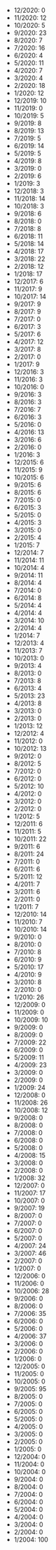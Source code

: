 *  12/2020: 0
*  11/2020: 12
*  10/2020: 5
*  9/2020: 23
*  8/2020: 7
*  7/2020: 16
*  6/2020: 4
*  5/2020: 11
*  4/2020: 7
*  3/2020: 4
*  2/2020: 18
*  1/2020: 12
*  12/2019: 10
*  11/2019: 0
*  10/2019: 5
*  9/2019: 8
*  8/2019: 13
*  7/2019: 5
*  6/2019: 14
*  5/2019: 5
*  4/2019: 8
*  3/2019: 0
*  2/2019: 6
*  1/2019: 3
*  12/2018: 3
*  11/2018: 14
*  10/2018: 3
*  9/2018: 6
*  8/2018: 0
*  7/2018: 8
*  6/2018: 11
*  5/2018: 14
*  4/2018: 17
*  3/2018: 22
*  2/2018: 12
*  1/2018: 17
*  12/2017: 6
*  11/2017: 9
*  10/2017: 14
*  9/2017: 9
*  8/2017: 9
*  7/2017: 0
*  6/2017: 3
*  5/2017: 6
*  4/2017: 12
*  3/2017: 8
*  2/2017: 0
*  1/2017: 9
*  12/2016: 3
*  11/2016: 3
*  10/2016: 0
*  9/2016: 3
*  8/2016: 3
*  7/2016: 7
*  6/2016: 3
*  5/2016: 0
*  4/2016: 13
*  3/2016: 6
*  2/2016: 0
*  1/2016: 3
*  12/2015: 6
*  11/2015: 9
*  10/2015: 6
*  9/2015: 6
*  8/2015: 6
*  7/2015: 0
*  6/2015: 3
*  5/2015: 0
*  4/2015: 3
*  3/2015: 0
*  2/2015: 4
*  1/2015: 7
*  12/2014: 7
*  11/2014: 11
*  10/2014: 4
*  9/2014: 11
*  8/2014: 4
*  7/2014: 0
*  6/2014: 8
*  5/2014: 4
*  4/2014: 4
*  3/2014: 10
*  2/2014: 4
*  1/2014: 7
*  12/2013: 4
*  11/2013: 7
*  10/2013: 0
*  9/2013: 4
*  8/2013: 0
*  7/2013: 8
*  6/2013: 4
*  5/2013: 23
*  4/2013: 8
*  3/2013: 0
*  2/2013: 0
*  1/2013: 12
*  12/2012: 4
*  11/2012: 0
*  10/2012: 13
*  9/2012: 0
*  8/2012: 5
*  7/2012: 0
*  6/2012: 0
*  5/2012: 10
*  4/2012: 0
*  3/2012: 0
*  2/2012: 0
*  1/2012: 5
*  12/2011: 6
*  11/2011: 5
*  10/2011: 22
*  9/2011: 6
*  8/2011: 24
*  7/2011: 0
*  6/2011: 6
*  5/2011: 12
*  4/2011: 7
*  3/2011: 6
*  2/2011: 0
*  1/2011: 7
*  12/2010: 14
*  11/2010: 7
*  10/2010: 14
*  9/2010: 0
*  8/2010: 0
*  7/2010: 8
*  6/2010: 9
*  5/2010: 17
*  4/2010: 9
*  3/2010: 8
*  2/2010: 0
*  1/2010: 26
*  12/2009: 0
*  11/2009: 0
*  10/2009: 10
*  9/2009: 0
*  8/2009: 0
*  7/2009: 22
*  6/2009: 0
*  5/2009: 11
*  4/2009: 23
*  3/2009: 0
*  2/2009: 0
*  1/2009: 24
*  12/2008: 0
*  11/2008: 26
*  10/2008: 12
*  9/2008: 0
*  8/2008: 0
*  7/2008: 0
*  6/2008: 0
*  5/2008: 0
*  4/2008: 15
*  3/2008: 0
*  2/2008: 0
*  1/2008: 32
*  12/2007: 0
*  11/2007: 17
*  10/2007: 0
*  9/2007: 19
*  8/2007: 0
*  7/2007: 0
*  6/2007: 0
*  5/2007: 0
*  4/2007: 24
*  3/2007: 46
*  2/2007: 0
*  1/2007: 0
*  12/2006: 0
*  11/2006: 0
*  10/2006: 28
*  9/2006: 0
*  8/2006: 0
*  7/2006: 35
*  6/2006: 0
*  5/2006: 0
*  4/2006: 37
*  3/2006: 0
*  2/2006: 0
*  1/2006: 0
*  12/2005: 0
*  11/2005: 0
*  10/2005: 0
*  9/2005: 95
*  8/2005: 0
*  7/2005: 0
*  6/2005: 0
*  5/2005: 0
*  4/2005: 0
*  3/2005: 0
*  2/2005: 0
*  1/2005: 0
*  12/2004: 0
*  11/2004: 0
*  10/2004: 0
*  9/2004: 0
*  8/2004: 0
*  7/2004: 0
*  6/2004: 0
*  5/2004: 0
*  4/2004: 0
*  3/2004: 0
*  2/2004: 0
*  1/2004: 100